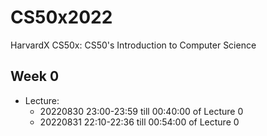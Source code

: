 # CS50x2022
HarvardX CS50x: CS50's Introduction to Computer Science

## Week 0
- Lecture:
    - 20220830 23:00-23:59 till 00:40:00 of Lecture 0
    - 20220831 22:10-22:36 till 00:54:00 of Lecture 0